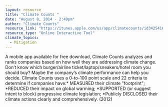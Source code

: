 ```yaml
---
layout: resource
title: "Climate Counts "
date: "August 8, 2014 - 2:49pm"
author: "Climate Counts"
resource_link: "https://itunes.apple.com/us/app/climatecounts/id342541675?mt=8"
resource_type: "Online Interactive Tool"
climate_topics:
  - Mitigation
---
```


A mobile app available for free download, Climate Counts analyzes and ranks companies based on how well they are addressing climate change. Don’t know which burger/airline ticket/laptop/sneakers/hotel room you should buy? Maybe the company’s climate performance can help you decide. Climate Counts uses a 0-to-100 point scale and 22 criteria to determine if companies have:* MEASURED their climate "footprint"; *REDUCED their impact on global warming; *SUPPORTED (or suggest intent to block) progressive climate legislation; *Publicly DISCLOSED their climate actions clearly and comprehensively. (2012)
